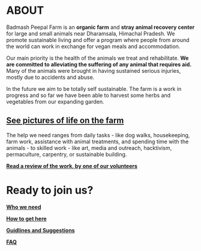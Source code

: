 [title]: # (ABOUT US)

ABOUT
==========
Badmash Peepal Farm is an **organic farm** and **stray animal recovery
center** for large and small animals near Dharamsala, Himachal Pradesh. We promote sustainable living and offer a program where people from around the world can work in exchange for vegan meals and accommodation.

Our main priority is the health of the animals we treat and rehabilitate. **We are committed to alleviating the suffering of any animal that requires aid.** Many of the animals were brought in having sustained serious injuries, mostly due to accidents and abuse.

In the future we aim to be totally self sustainable. The farm is a work in progress and so far we have been able to harvest some herbs and vegetables from our expanding garden.


 [See pictures of life on the farm](http://www.fb.com/groups/badmashpeepal/photos/ "Facebook group")
---------


The help we need ranges from daily tasks - like dog walks, housekeeping, farm work, assistance with animal treatments, and spending time with the animals - to skilled work - like art, media and outreach, hacktivism, permaculture, carpentry, or sustainable building. 


[**Read a review of the work, by one of our volunteers**](https://180daysofindia.wordpress.com/2015/09/22/badmash-peepal-farm/ "Lawrence blog")



Ready to join us?
===========

[**Who we need**](#who-we-need "Who we need")

[**How to get here**](#directions "Directions")

[**Guidlines and Suggestions**](#rules "Rules")

[**FAQ**](#FAQ "FAQ")
